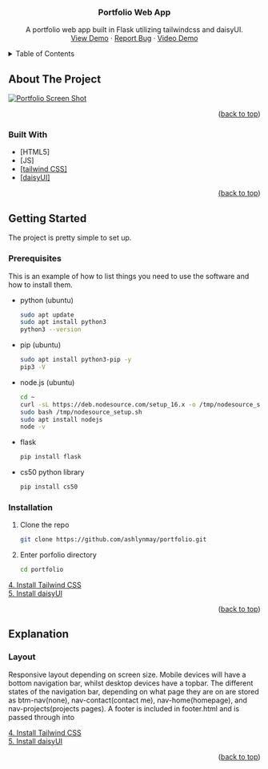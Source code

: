 <!-- Improved compatibility of back to top link: See: https://github.com/othneildrew/Best-README-Template/pull/73 -->
<a name="readme-top"></a>
<!--
*** Thanks for checking out the Best-README-Template. If you have a suggestion
*** that would make this better, please fork the repo and create a pull request
*** or simply open an issue with the tag "enhancement".
*** Don't forget to give the project a star!
*** Thanks again! Now go create something AMAZING! :D
-->



<!-- PROJECT SHIELDS -->
<!--
*** I'm using markdown "reference style" links for readability.
*** Reference links are enclosed in brackets [ ] instead of parentheses ( ).
*** See the bottom of this document for the declaration of the reference variables
*** for contributors-url, forks-url, etc. This is an optional, concise syntax you may use.
*** https://www.markdownguide.org/basic-syntax/#reference-style-links
-->

<!-- PROJECT LOGO -->
<br />
<div align="center">
<h3 align="center">Portfolio Web App</h3>

  <p align="center">
    A portfolio web app built in Flask utilizing tailwindcss and daisyUI.
    <br />
    <a href="https://ashlynmay-github-io.onrender.com/">View Demo</a>
    ·
    <a href="https://github.com/ashlynmay/portfolio/issues/new?labels=bug&template=bug-report---.md">Report Bug</a>
    ·
    <a href="https://www.youtube.com/watch?v=fr1VH-YGzcw">Video Demo</a>
  </p>
</div>



<!-- TABLE OF CONTENTS -->
<details>
  <summary>Table of Contents</summary>
  <ol>
    <li>
      <a href="#about-the-project">About The Project</a>
      <ul>
        <li><a href="#built-with">Built With</a></li>
      </ul>
    </li>
    <li>
      <a href="#getting-started">Getting Started</a>
      <ul>
        <li><a href="#prerequisites">Prerequisites</a></li>
        <li><a href="#installation">Installation</a></li>
      </ul>
    </li>
  </ol>
</details>



<!-- ABOUT THE PROJECT -->
## About The Project

[![Portfolio Screen Shot][product-screenshot]](https://ashlynmay-github-io.onrender.com/)

<p align="right">(<a href="#readme-top">back to top</a>)</p>



### Built With

* [HTML5]
* [JS]
* <a href="https://tailwindcss.com">[tailwind CSS]
* <a href="https://daisyui.com">[daisyUI]

<p align="right">(<a href="#readme-top">back to top</a>)</p>



<!-- GETTING STARTED -->
## Getting Started

The project is pretty simple to set up.

### Prerequisites

This is an example of how to list things you need to use the software and how to install them.
* python (ubuntu)
  ```sh
  sudo apt update
  sudo apt install python3
  python3 --version
  ```
* pip (ubuntu)
  ```sh
  sudo apt install python3-pip -y
  pip3 -V
  ```
* node.js (ubuntu)
  ```sh
  cd ~
  curl -sL https://deb.nodesource.com/setup_16.x -o /tmp/nodesource_setup.sh
  sudo bash /tmp/nodesource_setup.sh
  sudo apt install nodejs
  node -v
  ```
* flask
  ```sh
  pip install flask
  ```
* cs50 python library
  ```sh
  pip install cs50
  ```

### Installation

1. Clone the repo
   ```sh
   git clone https://github.com/ashlynmay/portfolio.git
   ```
3. Enter porfolio directory
   ```sh
   cd portfolio
   ```
<a href="https://tailwindcss.com/docs/installation">4. Install Tailwind CSS<a/>
<br>
<a href="https://daisyui.com/docs/install/">5. Install daisyUI<a/>


<p align="right">(<a href="#readme-top">back to top</a>)</p>

## Explanation

### Layout
Responsive layout depending on screen size.
  Mobile devices will have a bottom navigation bar, whilst desktop devices have a topbar.
    The different states of the navigation bar, depending on what page they are on are stored as btm-nav(none), nav-contact(contact me), nav-home(homepage), and nav-projects(projects pages).
  A footer is included in footer.html and is passed through into 


<a href="https://tailwindcss.com/docs/installation">4. Install Tailwind CSS<a/>
<br>
<a href="https://daisyui.com/docs/install/">5. Install daisyUI<a/>


<p align="right">(<a href="#readme-top">back to top</a>)</p>


<!-- MARKDOWN LINKS & IMAGES -->
<!-- https://www.markdownguide.org/basic-syntax/#reference-style-links -->
[product-screenshot]: https://res.cloudinary.com/dpm4kmh00/image/upload/v1714263510/portfolio%20assets/portfolio_hrxkzn.png

